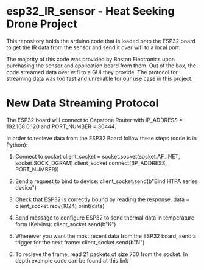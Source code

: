 # esp32_IR_sensor - Heat Seeking Drone Project

This repository holds the arduino code that is loaded onto the ESP32 board to get the IR data from the sensor and send it over wifi to a local port.

The majority of this code was provided by Boston Electronics upon purchasing the sensor and application board from them. Out of the box, the code streamed data over wifi to a GUI they provide. The protocol for streaming data was too fast and unreliable for our use case in this project.

# New Data Streaming Protocol
The ESP32 board will connect to Capstone Router with IP_ADDRESS = 192.168.0.120 and PORT_NUMBER = 30444.

In order to recieve data from the ESP32 Board follow these steps (code is in Python):

1) Connect to socket
    client_socket = socket.socket(socket.AF_INET, socket.SOCK_DGRAM)
    client_socket.connect((IP_ADDRESS, PORT_NUMBER))

2) Send a request to bind to device:
    client_socket.send(b"Bind HTPA series device")
    
3) Check that ESP32 is correctly bound by reading the response:
    data = client_socket.recv(1024)
    print(data)
    
4) Send message to configure ESP32 to send thermal data in temperature form (Kelvins):
    client_socket.send(b"K")
    
5) Whenever you want the most recent data from the ESP32 board, send a trigger for the next frame:
    client_socket.send(b"N")
    
6) To recieve the frame, read 21 packets of size 760 from the socket. In depth example code can be found at this link 

